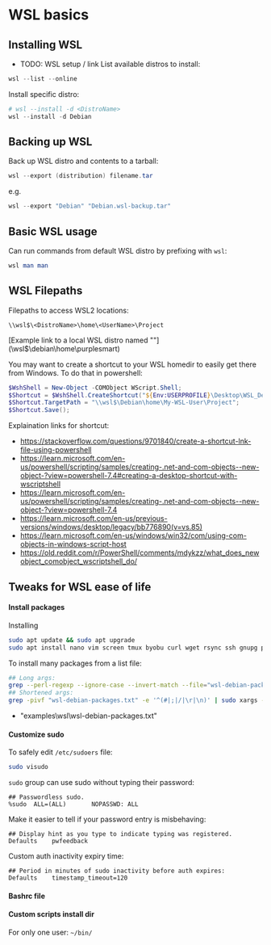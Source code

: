 # WSL basics



## Installing WSL
* TODO: WSL setup / link
List available distros to install:
```powershell
wsl --list --online
```

Install specific distro:
```powershell
# wsl --install -d <DistroName> 
wsl --install -d Debian
```


## Backing up WSL
Back up WSL distro and contents to a tarball:
```powershell
wsl --export (distribution) filename.tar
```

e.g.
```powershell
wsl --export "Debian" "Debian.wsl-backup.tar"
```

## Basic WSL usage

Can run commands from default WSL distro by prefixing with `wsl`:
```powershell
wsl man man
```


## WSL Filepaths
Filepaths to access WSL2 locations:
```path
\\wsl$\<DistroName>\home\<UserName>\Project
```
[Example link to a local WSL distro named ""](\\wsl$\debian\home\purplesmart\)

You may want to create a shortcut to your WSL homedir to easily get there from Windows. To do that in powershell:
```powershell
$WshShell = New-Object -COMObject WScript.Shell;
$Shortcut = $WshShell.CreateShortcut("${Env:USERPROFILE}\Desktop\WSL_Debian_My-WSL-User.lnk");
$Shortcut.TargetPath = "\\wsl$\Debian\home\My-WSL-User\Project";
$Shortcut.Save();
```
Explaination links for shortcut:
* https://stackoverflow.com/questions/9701840/create-a-shortcut-lnk-file-using-powershell
* https://learn.microsoft.com/en-us/powershell/scripting/samples/creating-.net-and-com-objects--new-object-?view=powershell-7.4#creating-a-desktop-shortcut-with-wscriptshell
* https://learn.microsoft.com/en-us/powershell/scripting/samples/creating-.net-and-com-objects--new-object-?view=powershell-7.4
* https://learn.microsoft.com/en-us/previous-versions/windows/desktop/legacy/bb776890(v=vs.85)
* https://learn.microsoft.com/en-us/windows/win32/com/using-com-objects-in-windows-script-host
* https://old.reddit.com/r/PowerShell/comments/mdykzz/what_does_newobject_comobject_wscriptshell_do/



## Tweaks for WSL ease of life
#### Install packages

Installing 
```bash
sudo apt update && sudo apt upgrade
sudo apt install nano vim screen tmux byobu curl wget rsync ssh gnupg python3 python3-pip ansible
```

To install many packages from a list file:
```bash
## Long args:
grep --perl-regexp --ignore-case --invert-match --file="wsl-debian-packages.txt" --regexp='^#'  | sudo xargs --open-tty --no-run-if-empty apt install -y
## Shortened args:
grep -pivf "wsl-debian-packages.txt" -e '^(#|;|/|\r|\n)' | sudo xargs -or apt install -y
```
* "examples\wsl\wsl-debian-packages.txt"


#### Customize sudo
To safely edit `/etc/sudoers` file:
```bash
sudo visudo
```

`sudo` group can use sudo without typing their password:
```sudoers
## Passwordless sudo.
%sudo  ALL=(ALL)       NOPASSWD: ALL
```

Make it easier to tell if your password entry is misbehaving:
```sudoers
## Display hint as you type to indicate typing was registered.
Defaults	pwfeedback
```

Custom auth inactivity expiry time:
```sudoers
## Period in minutes of sudo inactivity before auth expires: 
Defaults	timestamp_timeout=120
```

#### Bashrc file


#### Custom scripts install dir
For only one user: `~/bin/`



